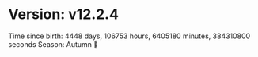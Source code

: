 # Version: v12.2.4
Time since birth: 4448 days, 106753 hours, 6405180 minutes, 384310800 seconds
Season: Autumn 🍁
